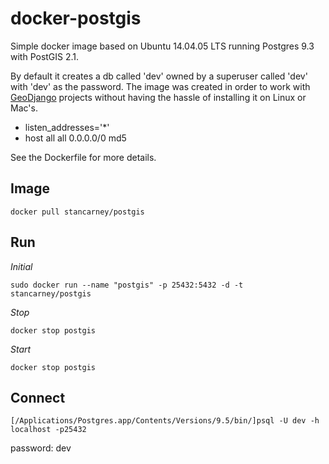# docker-postgis
Simple docker image based on Ubuntu 14.04.05 LTS running Postgres 9.3 with PostGIS 2.1. 

By default it creates a db called 'dev' owned by a superuser called 'dev' with 'dev' as the password. The image was created in order to work with [GeoDjango](https://docs.djangoproject.com/en/1.10/ref/contrib/gis/install/) projects without having the hassle of installing it on Linux or Mac's.

* listen_addresses='*'
* host all all 0.0.0.0/0 md5 

See the Dockerfile for more details.

## Image

```docker pull stancarney/postgis```

## Run

*Initial*

```sudo docker run --name "postgis" -p 25432:5432 -d -t stancarney/postgis```

*Stop*

```docker stop postgis```

*Start*

```docker stop postgis```

## Connect

```[/Applications/Postgres.app/Contents/Versions/9.5/bin/]psql -U dev -h localhost -p25432```

password: dev

